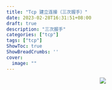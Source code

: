 ```yaml
---
title: "Tcp 建立连接（三次握手）"
date: 2023-02-28T16:31:51+08:00
draft: true
description: "三次握手"
categories: ["tcp"]
tags: ["tcp"]
ShowToc: true
ShowBreadCrumbs: ''
cover:
  image: ""
---
```


<div align="center">
  <image src="/images/tcp.jpg"/>
</div>